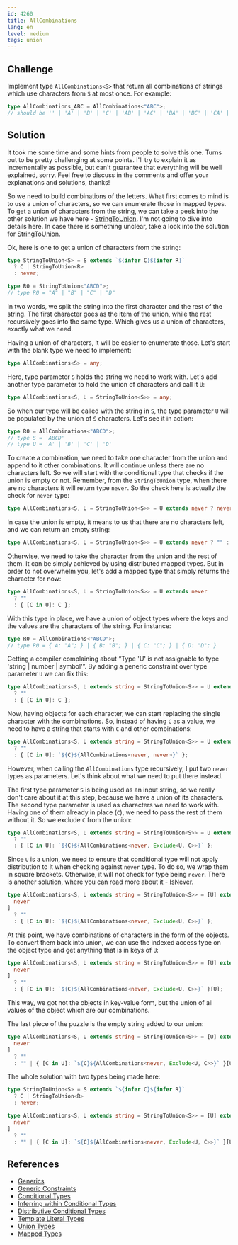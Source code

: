 ```yaml
---
id: 4260
title: AllCombinations
lang: en
level: medium
tags: union
---
```


## Challenge

Implement type `AllCombinations<S>` that return all combinations of strings
which use characters from `S` at most once. For example:

```typescript
type AllCombinations_ABC = AllCombinations<"ABC">;
// should be '' | 'A' | 'B' | 'C' | 'AB' | 'AC' | 'BA' | 'BC' | 'CA' | 'CB' | 'ABC' | 'ACB' | 'BAC' | 'BCA' | 'CAB' | 'CBA'
```

## Solution

It took me some time and some hints from people to solve this one. Turns out to
be pretty challenging at some points. I'll try to explain it as incrementally as
possible, but can't guarantee that everything will be well explained, sorry.
Feel free to discuss in the comments and offer your explanations and solutions,
thanks!

So we need to build combinations of the letters. What first comes to mind is to
use a union of characters, so we can enumerate those in mapped types. To get a
union of characters from the string, we can take a peek into the other solution
we have here - [StringToUnion](./medium-string-to-union.md). I'm not going to
dive into details here. In case there is something unclear, take a look into the
solution for [StringToUnion](./medium-string-to-union.md).

Ok, here is one to get a union of characters from the string:

```typescript
type StringToUnion<S> = S extends `${infer C}${infer R}`
  ? C | StringToUnion<R>
  : never;

type R0 = StringToUnion<"ABCD">;
// type R0 = "A" | "B" | "C" | "D"
```

In two words, we split the string into the first character and the rest of the
string. The first character goes as the item of the union, while the rest
recursively goes into the same type. Which gives us a union of characters,
exactly what we need.

Having a union of characters, it will be easier to enumerate those. Let's start
with the blank type we need to implement:

```typescript
type AllCombinations<S> = any;
```

Here, type parameter `S` holds the string we need to work with. Let's add
another type parameter to hold the union of characters and call it `U`:

```typescript
type AllCombinations<S, U = StringToUnion<S>> = any;
```

So when our type will be called with the string in `S`, the type parameter `U`
will be populated by the union of `S` characters. Let's see it in action:

```typescript
type R0 = AllCombinations<"ABCD">;
// type S = 'ABCD'
// type U = 'A' | 'B' | 'C' | 'D'
```

To create a combination, we need to take one character from the union and append
to it other combinations. It will continue unless there are no characters left.
So we will start with the conditional type that checks if the union is empty or
not. Remember, from the `StringToUnion` type, when there are no characters it
will return type `never`. So the check here is actually the check for `never`
type:

```typescript
type AllCombinations<S, U = StringToUnion<S>> = U extends never ? never : never;
```

In case the union is empty, it means to us that there are no characters left,
and we can return an empty string:

```typescript
type AllCombinations<S, U = StringToUnion<S>> = U extends never ? "" : never;
```

Otherwise, we need to take the character from the union and the rest of them. It
can be simply achieved by using distributed mapped types. But in order to not
overwhelm you, let's add a mapped type that simply returns the character for
now:

```typescript
type AllCombinations<S, U = StringToUnion<S>> = U extends never
  ? ""
  : { [C in U]: C };
```

With this type in place, we have a union of object types where the keys and the
values are the characters of the string. For instance:

```typescript
type R0 = AllCombinations<"ABCD">;
// type R0 = { A: "A"; } | { B: "B"; } | { C: "C"; } | { D: "D"; }
```

Getting a compiler complaining about “Type 'U' is not assignable to type 'string
| number | symbol'”. By adding a generic constraint over type parameter `U` we
can fix this:

```typescript
type AllCombinations<S, U extends string = StringToUnion<S>> = U extends never
  ? ""
  : { [C in U]: C };
```

Now, having objects for each character, we can start replacing the single
character with the combinations. So, instead of having `C` as a value, we need
to have a string that starts with `C` and other combinations:

```typescript
type AllCombinations<S, U extends string = StringToUnion<S>> = U extends never
  ? ""
  : { [C in U]: `${C}${AllCombinations<never, never>}` };
```

However, when calling the `AllCombinations` type recursively, I put two `never`
types as parameters. Let's think about what we need to put there instead.

The first type parameter `S` is being used as an input string, so we really
don't care about it at this step, because we have a union of its characters. The
second type parameter is used as characters we need to work with. Having one of
them already in place (`C`), we need to pass the rest of them without it. So we
exclude `C` from the union:

```typescript
type AllCombinations<S, U extends string = StringToUnion<S>> = U extends never
  ? ""
  : { [C in U]: `${C}${AllCombinations<never, Exclude<U, C>>}` };
```

Since `U` is a union, we need to ensure that conditional type will not apply
distribution to it when checking against `never` type. To do so, we wrap them in
square brackets. Otherwise, it will not check for type being `never`. There is
another solution, where you can read more about it -
[IsNever](./medium-isnever.md).

```typescript
type AllCombinations<S, U extends string = StringToUnion<S>> = [U] extends [
  never
]
  ? ""
  : { [C in U]: `${C}${AllCombinations<never, Exclude<U, C>>}` };
```

At this point, we have combinations of characters in the form of the objects. To
convert them back into union, we can use the indexed access type on the object
type and get anything that is in keys of `U`:

```typescript
type AllCombinations<S, U extends string = StringToUnion<S>> = [U] extends [
  never
]
  ? ""
  : { [C in U]: `${C}${AllCombinations<never, Exclude<U, C>>}` }[U];
```

This way, we got not the objects in key-value form, but the union of all values
of the object which are our combinations.

The last piece of the puzzle is the empty string added to our union:

```typescript
type AllCombinations<S, U extends string = StringToUnion<S>> = [U] extends [
  never
]
  ? ""
  : "" | { [C in U]: `${C}${AllCombinations<never, Exclude<U, C>>}` }[U];
```

The whole solution with two types being made here:

```typescript
type StringToUnion<S> = S extends `${infer C}${infer R}`
  ? C | StringToUnion<R>
  : never;

type AllCombinations<S, U extends string = StringToUnion<S>> = [U] extends [
  never
]
  ? ""
  : "" | { [C in U]: `${C}${AllCombinations<never, Exclude<U, C>>}` }[U];
```

## References

- [Generics](https://www.typescriptlang.org/docs/handbook/2/generics.html)
- [Generic Constraints](https://www.typescriptlang.org/docs/handbook/2/generics.html#generic-constraints)
- [Conditional Types](https://www.typescriptlang.org/docs/handbook/2/conditional-types.html)
- [Inferring within Conditional Types](https://www.typescriptlang.org/docs/handbook/2/conditional-types.html#inferring-within-conditional-types)
- [Distributive Conditional Types](https://www.typescriptlang.org/docs/handbook/2/conditional-types.html#distributive-conditional-types)
- [Template Literal Types](https://www.typescriptlang.org/docs/handbook/2/template-literal-types.html)
- [Union Types](https://www.typescriptlang.org/docs/handbook/2/everyday-types.html#union-types)
- [Mapped Types](https://www.typescriptlang.org/docs/handbook/2/mapped-types.html)

